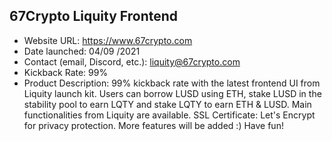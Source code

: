## 67Crypto Liquity Frontend
- Website URL: https://www.67crypto.com
- Date launched: 04/09 /2021 
- Contact (email, Discord, etc.): liquity@67crypto.com
- Kickback Rate: 99% 
- Product Description: 99% kickback rate with the latest frontend UI from Liquity launch kit. Users can borrow LUSD using ETH, stake LUSD in the stability pool to earn LQTY and stake LQTY to earn ETH & LUSD. Main functionalities from Liquity are available. SSL Certificate: Let's Encrypt for privacy protection. More features will be added :) Have fun!
